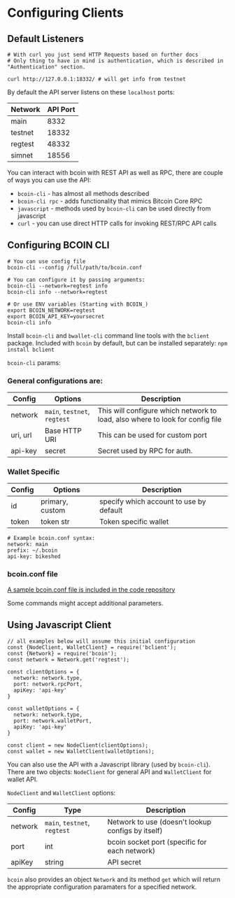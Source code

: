 # Configuring Clients

## Default Listeners
```shell--visible
# With curl you just send HTTP Requests based on further docs
# Only thing to have in mind is authentication, which is described in "Authentication" section.

curl http://127.0.0.1:18332/ # will get info from testnet
```

By default the API server listens on these `localhost` ports:

Network   | API Port
--------- | -----------
main      | 8332
testnet   | 18332
regtest   | 48332
simnet    | 18556

You can interact with bcoin with REST API as well as RPC,
there are couple of ways you can use the API:

- `bcoin-cli` - has almost all methods described
- `bcoin-cli rpc` - adds functionality that mimics Bitcoin Core RPC
- `javascript` - methods used by `bcoin-cli` can be used directly from javascript
- `curl` - you can use direct HTTP calls for invoking REST/RPC API calls

## Configuring BCOIN CLI

```shell--visible
# You can use config file
bcoin-cli --config /full/path/to/bcoin.conf

# You can configure it by passing arguments:
bcoin-cli --network=regtest info
bcoin-cli info --network=regtest

# Or use ENV variables (Starting with BCOIN_)
export BCOIN_NETWORK=regtest
export BCOIN_API_KEY=yoursecret
bcoin-cli info
```

Install `bcoin-cli` and `bwallet-cli` command line tools with the `bclient` package.
Included with `bcoin` by default, but can be installed separately:
`npm install bclient`

`bcoin-cli` params:

### General configurations are:

Config    | Options                      | Description
--------- | -----------                  | -----------
network   | `main`, `testnet`, `regtest` | This will configure which network to load, also where to look for config file
uri, url  | Base HTTP URI                | This can be used for custom port
api-key   | secret                       | Secret used by RPC for auth.

### Wallet Specific

Config    | Options         | Description
--------- | -----------     | -----------
id        | primary, custom | specify which account to use by default
token     | token str       | Token specific wallet


```shell--visible
# Example bcoin.conf syntax:
network: main
prefix: ~/.bcoin
api-key: bikeshed
```

### bcoin.conf file

[A sample bcoin.conf file is included in the code repository](https://github.com/bcoin-org/bcoin/blob/master/etc/sample.conf)




<aside class="notice">
Some commands might accept additional parameters.
</aside>

## Using Javascript Client

```javascript--visible
// all examples below will assume this initial configuration
const {NodeClient, WalletClient} = require('bclient');
const {Network} = require('bcoin');
const network = Network.get('regtest');

const clientOptions = {
  network: network.type,
  port: network.rpcPort,
  apiKey: 'api-key'
}

const walletOptions = {
  network: network.type,
  port: network.walletPort,
  apiKey: 'api-key'
}

const client = new NodeClient(clientOptions);
const wallet = new WalletClient(walletOptions);
```

You can also use the API with a Javascript library (used by `bcoin-cli`).
There are two objects: `NodeClient` for general API and `WalletClient` for wallet API.

`NodeClient` and `WalletClient` options:

Config    | Type                         | Description
--------- | -----------                  | -----------
network   | `main`, `testnet`, `regtest` | Network to use (doesn't lookup configs by itself)
port      | int                          | bcoin socket port (specific for each network)
apiKey    | string                       | API secret

`bcoin` also provides an object `Network` and its method `get` which will return the appropriate configuration paramaters for a specified network.
